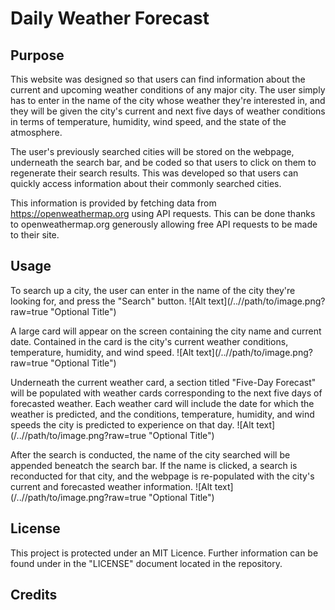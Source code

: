 # Daily Weather Forecast

## Purpose
This website was designed so that users can find information about the current and upcoming weather conditions of any major city. The user simply has to enter in the name of the city whose weather they're interested in, and they will be given the city's current and next five days of weather conditions in terms of temperature, humidity, wind speed, and the state of the atmosphere. 

The user's previously searched cities will be stored on the webpage, underneath the search bar, and be coded so that users to click on them to regenerate their search results. This was developed so that users can quickly access information about their commonly searched cities.

This information is provided by fetching data from https://openweathermap.org using API requests. This can be done thanks to openweathermap.org generously allowing free API requests to be made to their site.

## Usage 
To search up a city, the user can enter in the name of the city they're looking for, and press the "Search" button. 
![Alt text](/../<branch name>/path/to/image.png?raw=true "Optional Title")

A large card will appear on the screen containing the city name and current date. Contained in the card is the city's current weather conditions, temperature, humidity, and wind speed.
![Alt text](/../<branch name>/path/to/image.png?raw=true "Optional Title")

Underneath the current weather card, a section titled "Five-Day Forecast" will be populated with weather cards corresponding to the next five days of forecasted weather. Each weather card will include the date for which the weather is predicted, and the conditions, temperature, humidity, and wind speeds the city is predicted to experience on that day.
![Alt text](/../<branch name>/path/to/image.png?raw=true "Optional Title")

After the search is conducted, the name of the city searched will be appended beneatch the search bar. If the name is clicked, a search is reconducted for that city, and the webpage is re-populated with the city's current and forecasted weather information.
![Alt text](/../<branch name>/path/to/image.png?raw=true "Optional Title")

## License
This project is protected under an MIT Licence. Further information can be found under in the "LICENSE" document located in the repository.

## Credits
